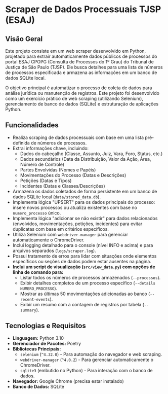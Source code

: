 # Scraper de Dados Processuais TJSP (ESAJ)

## Visão Geral

Este projeto consiste em um web scraper desenvolvido em Python, projetado para extrair automaticamente dados públicos de processos do portal ESAJ CPOPG (Consulta de Processos do 1º Grau) do Tribunal de Justiça de São Paulo (TJSP). Ele busca detalhes para uma lista de números de processos especificada e armazena as informações em um banco de dados SQLite local.

O objetivo principal é automatizar o processo de coleta de dados para análise jurídica ou manutenção de registros. Este projeto foi desenvolvido como um exercício prático de web scraping (utilizando Selenium), gerenciamento de banco de dados (SQLite) e estruturação de aplicações Python.

## Funcionalidades

- Realiza scraping de dados processuais com base em uma lista pré-definida de números de processos.
- Extrai informações chave, incluindo:
  - Dados do cabeçalho (Classe, Assunto, Juiz, Vara, Foro, Status, etc.)
  - Dados secundários (Data da Distribuição, Valor da Ação, Área, Número de Controle)
  - Partes Envolvidas (Nomes e Papéis)
  - Movimentações do Processo (Datas e Descrições)
  - Petições (Datas e Tipos)
  - Incidentes (Datas e Classes/Descrições)
- Armazena os dados coletados de forma persistente em um banco de dados SQLite local (`data/stored_data.db`).
- Implementa lógica "UPSERT" para os dados principais do processo: insere novos processos ou atualiza existentes com base no `numero_processo` único.
- Implementa lógica "adicionar se não existir" para dados relacionados (envolvidos, movimentações, petições, incidentes) para evitar duplicatas com base em critérios específicos.
- Utiliza Selenium com `webdriver-manager` para gerenciar automaticamente o ChromeDriver.
- Inclui logging detalhado para o console (nível INFO e acima) e para arquivos separados (`logs/scraper.log`).
- Possui tratamento de erros para lidar com situações onde elementos específicos ou seções de dados podem estar ausentes na página.
- **Inclui um script de visualização (`src/view_data.py`) com opções de linha de comando para:**
  - Listar todos os números de processos armazenados (`--processos`).
  - Exibir detalhes completos de um processo específico (`--details NUMERO_PROCESSO`).
  - Mostrar as últimas 50 movimentações adicionadas ao banco (`--recent-events`).
  - Exibir um resumo com a contagem de registros por tabela (`--summary`).

## Tecnologias e Requisitos

- **Linguagem:** Python 3.10
- **Gerenciador de Pacotes:** Poetry
- **Bibliotecas Principais:**
  - `selenium` (`^4.32.0`) - Para automação do navegador e web scraping.
  - `webdriver-manager` (`^4.0.2`) - Para gerenciar automaticamente o ChromeDriver.
  - `sqlite3` (embutido no Python) - Para interação com o banco de dados.
- **Navegador:** Google Chrome (precisa estar instalado)
- **Banco de Dados:** SQLite
